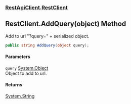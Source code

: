 ### [RestApiClient](./RestApiClient.md 'RestApiClient').[RestClient](./RestApiClient-RestClient.md 'RestApiClient.RestClient')
## RestClient.AddQuery(object) Method
Add to url "?query=" + serialized object.  
```csharp
public string AddQuery(object query);
```
#### Parameters
<a name='RestApiClient-RestClient-AddQuery(object)-query'></a>
`query` [System.Object](https://docs.microsoft.com/en-us/dotnet/api/System.Object 'System.Object')  
Object to add to url.  
  
#### Returns
[System.String](https://docs.microsoft.com/en-us/dotnet/api/System.String 'System.String')  
